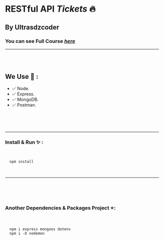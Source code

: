 # RESTful API ***Tickets*** 🔥
## By Ultrasdzcoder
### You can see Full Course ***[here](https://www.youtube.com/c/UltrasDzCoder?sub_confirmation=1)***

---

<br>
<br>

## We Use 💪 :
- ✅ Node.
- ✅ Express.
- ✅ MongoDB.
- ✅ Postman.


<br>
<br>
<br>


---
### Install & Run ✨ :
<br>



      npm install 


<br>


---

<br>
<br>
<br>



### Another Dependencies & Packages Project ⭐:

<br>


      npm i express mongoos dotenv
      npm i -D nodemon

